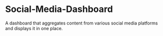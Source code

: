 # Social-Media-Dashboard
A dashboard that aggregates content from various social media platforms and displays it in one place.
